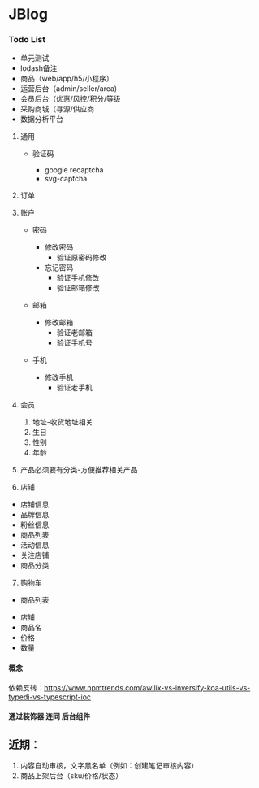 # JBlog

### Todo List

* 单元测试
* lodash备注
* 商品（web/app/h5/小程序）
* 运营后台（admin/seller/area)
* 会员后台（优惠/风控/积分/等级
* 采购商城（寻源/供应商
* 数据分析平台

1. 通用

   - 验证码

     - google recaptcha
     - svg-captcha

2. 订单
3. 账户

   - 密码

     - 修改密码
       - 验证原密码修改
     - 忘记密码
       - 验证手机修改
       - 验证邮箱修改

   - 邮箱

     - 修改邮箱
       - 验证老邮箱
       - 验证手机号

   - 手机

     - 修改手机
       - 验证老手机

4. 会员

   1. 地址-收货地址相关
   2. 生日
   3. 性别
   4. 年龄

5. 产品必须要有分类-方便推荐相关产品
6. 店铺

 - 店铺信息
 - 品牌信息
 - 粉丝信息
 - 商品列表
 - 活动信息
 - 关注店铺
 - 商品分类

7. 购物车

 - 商品列表

  + 店铺
  + 商品名
  + 价格
  + 数量

#### 概念

依赖反转：https://www.npmtrends.com/awilix-vs-inversify-koa-utils-vs-typedi-vs-typescript-ioc

#### 通过装饰器 连同 后台组件

## 近期：

1. 内容自动审核，文字黑名单（例如：创建笔记审核内容）
2. 商品上架后台（sku/价格/状态）

